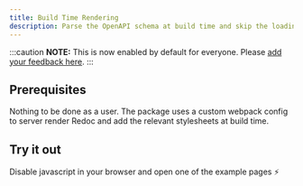 ```yaml
---
title: Build Time Rendering
description: Parse the OpenAPI schema at build time and skip the loading screen
---
```


:::caution
**NOTE:** This is now enabled by default for everyone. Please [add your feedback here](https://github.com/rohit-gohri/redocusaurus/discussions/88).
:::

## Prerequisites

Nothing to be done as a user. The package uses a custom webpack config to server render Redoc and add the relevant stylesheets at build time.

## Try it out

Disable javascript in your browser and open one of the example pages ⚡️
